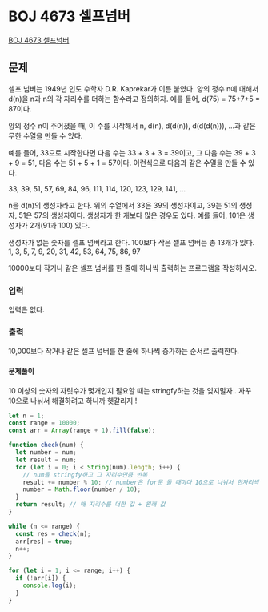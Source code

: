 # BOJ 4673 셀프넘버

[BOJ 4673 셀프넘버](https://www.acmicpc.net/problem/4673)

## 문제

셀프 넘버는 1949년 인도 수학자 D.R. Kaprekar가 이름 붙였다. 양의 정수 n에 대해서 d(n)을 n과 n의 각 자리수를 더하는 함수라고 정의하자. 예를 들어, d(75) = 75+7+5 = 87이다.

양의 정수 n이 주어졌을 때, 이 수를 시작해서 n, d(n), d(d(n)), d(d(d(n))), ...과 같은 무한 수열을 만들 수 있다.

예를 들어, 33으로 시작한다면 다음 수는 33 + 3 + 3 = 39이고, 그 다음 수는 39 + 3 + 9 = 51, 다음 수는 51 + 5 + 1 = 57이다. 이런식으로 다음과 같은 수열을 만들 수 있다.

33, 39, 51, 57, 69, 84, 96, 111, 114, 120, 123, 129, 141, ...

n을 d(n)의 생성자라고 한다. 위의 수열에서 33은 39의 생성자이고, 39는 51의 생성자, 51은 57의 생성자이다. 생성자가 한 개보다 많은 경우도 있다. 예를 들어, 101은 생성자가 2개(91과 100) 있다.

생성자가 없는 숫자를 셀프 넘버라고 한다. 100보다 작은 셀프 넘버는 총 13개가 있다. 1, 3, 5, 7, 9, 20, 31, 42, 53, 64, 75, 86, 97

10000보다 작거나 같은 셀프 넘버를 한 줄에 하나씩 출력하는 프로그램을 작성하시오.

### 입력

입력은 없다.

### 출력

10,000보다 작거나 같은 셀프 넘버를 한 줄에 하나씩 증가하는 순서로 출력한다.

#### 문제풀이

10 이상의 숫자의 자릿수가 몇개인지 필요할 때는 stringfy하는 것을 잊지말자 . 자꾸 10으로 나눠서 해결하려고 하니까 헷갈리지 !

```js
let n = 1;
const range = 10000;
const arr = Array(range + 1).fill(false);

function check(num) {
  let number = num;
  let result = num;
  for (let i = 0; i < String(num).length; i++) {
    // num을 stringfy하고 그 자리수만큼 반복
    result += number % 10; // number은 for문 돌 때마다 10으로 나눠서 한자리씩 뒤에서부터 줄어듦
    number = Math.floor(number / 10);
  }
  return result; // 매 자리수를 더한 값 + 원래 값
}

while (n <= range) {
  const res = check(n);
  arr[res] = true;
  n++;
}

for (let i = 1; i <= range; i++) {
  if (!arr[i]) {
    console.log(i);
  }
}
```
